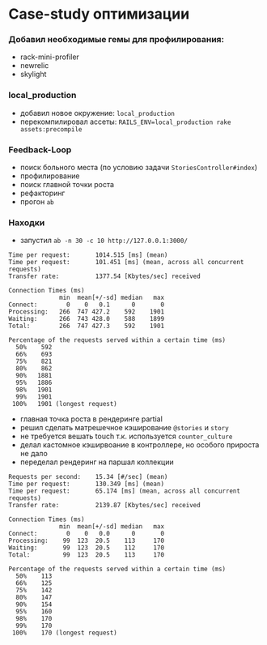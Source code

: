 # Case-study оптимизации

### Добавил необходимые гемы для профилирования:

- rack-mini-profiler
- newrelic
- skylight

### local_production

- добавил новое окружение: `local_production`
- перекомпилировал ассеты: `RAILS_ENV=local_production rake assets:precompile`

### Feedback-Loop

- поиск больного места (по условию задачи `StoriesController#index`)
- профилирование
- поиск главной точки роста
- рефакторинг
- прогон `ab`

### Находки

- запустил `ab -n 30 -c 10 http://127.0.0.1:3000/`

```bigquery
Time per request:       1014.515 [ms] (mean)
Time per request:       101.451 [ms] (mean, across all concurrent requests)
Transfer rate:          1377.54 [Kbytes/sec] received

Connection Times (ms)
              min  mean[+/-sd] median   max
Connect:        0    0   0.1      0       0
Processing:   266  747 427.2    592    1901
Waiting:      266  743 428.0    588    1899
Total:        266  747 427.3    592    1901

Percentage of the requests served within a certain time (ms)
  50%    592
  66%    693
  75%    821
  80%    862
  90%   1881
  95%   1886
  98%   1901
  99%   1901
 100%   1901 (longest request)
```

- главная точка роста в рендеринге partial
- решил сделать матрешечное кэширование `@stories` и `story`
- не требуется вешать touch т.к. используется `counter_culture`
- делал кастомное кэширвоание в контроллере, но особого прироста не дало
- переделал рендеринг на паршал коллекции

```bigquery
Requests per second:    15.34 [#/sec] (mean)
Time per request:       130.349 [ms] (mean)
Time per request:       65.174 [ms] (mean, across all concurrent requests)
Transfer rate:          2139.87 [Kbytes/sec] received

Connection Times (ms)
              min  mean[+/-sd] median   max
Connect:        0    0   0.0      0       0
Processing:    99  123  20.5    113     170
Waiting:       99  123  20.5    112     170
Total:         99  123  20.5    113     170

Percentage of the requests served within a certain time (ms)
  50%    113
  66%    125
  75%    142
  80%    147
  90%    154
  95%    160
  98%    170
  99%    170
 100%    170 (longest request)
```

